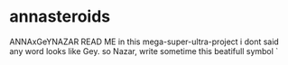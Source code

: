 # annasteroids
ANNAxGeYNAZAR
                                                                                                                        READ ME
                                                                                                             in this mega-super-ultra-project
                                                                                                            i dont said any word looks like Gey.
                                                                                                                so Nazar, write sometime 
                                                                                                                this beatifull symbol `
